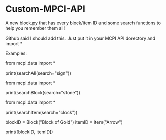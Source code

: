# Custom-MPCI-API
A new block.py that has every block/item ID and some search functions to help you remember them all!

Github said I should add this.
Just put it in your MCPI API dorectory and import *

Examples:

from mcpi.data import *

print(searchAll(search="sign"))

from mcpi.data import *

print(searchBlock(search="stone"))

from mcpi.data import *

print(searchItem(search="clock"))

blockID = Block("Block of Gold")
itemID = Item("Arrow")

print([blockID, itemID])
